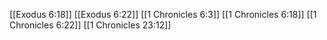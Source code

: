 [[Exodus 6:18]]
[[Exodus 6:22]]
[[1 Chronicles 6:3]]
[[1 Chronicles 6:18]]
[[1 Chronicles 6:22]]
[[1 Chronicles 23:12]]
